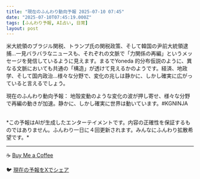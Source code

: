 ```yaml
---
title: "現在のふんわり動向予報 2025-07-10 07:45"
date: "2025-07-10T07:45:19.000Z"
tags: [ふんわり予報, AI占い, 日常]
layout: post
---
```


米大統領のブラジル関税、トランプ氏の関税政策、そして韓国の尹前大統領逮捕…一見バラバラなニュースも、それぞれの文脈で「力関係の再編」というメッセージを発信しているように見えます。まるでYoneda 的分布仮説のように、異なる文脈においても共通の「構造」が透けて見えるかのようです。経済、地政学、そして国内政治…様々な分野で、変化の兆しは静かに、しかし確実に広がっていると言えるでしょう。

現在のふんわり動向予報：
地殻変動のような変化の波が押し寄せ、様々な分野で再編の動きが加速。静かに、しかし確実に世界は動いています。#KGNINJA

<br>
*この予報はAIが生成したエンターテイメントです。内容の正確性を保証するものではありません。ふんわり一日に４回更新されます。みんなにふんわり拡散希望です。*

---
☕️ [Buy Me a Coffee](https://www.buymeacoffee.com/kgninja)

🐦 [現在の予報をXでシェア](https://twitter.com/intent/tweet?text=%E7%8F%BE%E5%9C%A8%E3%81%AE%E3%81%B5%E3%82%93%E3%82%8F%E3%82%8A%E4%BA%88%E5%A0%B1%3A%20%E3%80%8C%E7%B1%B3%E5%A4%A7%E7%B5%B1%E9%A0%98%E3%81%AE%E3%83%96%E3%83%A9%E3%82%B8%E3%83%AB%E9%96%A2%E7%A8%8E%E3%80%81%E3%83%88%E3%83%A9%E3%83%B3%E3%83%97%E6%B0%8F%E3%81%AE%E9%96%A2%E7%A8%8E%E6%94%BF%E7%AD%96%E3%80%81%E3%81%9D%E3%81%97%E3%81%A6%E9%9F%93%E5%9B%BD%E3%81%AE%E5%B0%B9%E5%89%8D%E5%A4%A7%E7%B5%B1%E9%A0%98%E9%80%AE%E6%8D%95%E2%80%A6%E4%B8%80%E8%A6%8B%E3%83%90%E3%83%A9%E3%83%90%E3%83%A9%E3%81%AA%E3%83%8B%E3%83%A5%E3%83%BC%E3%82%B9%E3%82%82%E3%80%81%E3%81%9D%E3%82%8C%E3%81%9E%E3%82%8C%E3%81%AE%E6%96%87%E8%84%88%E3%81%A7%E3%80%8C%E5%8A%9B%E9%96%A2%E4%BF%82%E3%81%AE%E5%86%8D%E7%B7%A8%E3%80%8D%E3%81%A8%E3%81%84%E3%81%86%E3%83%A1%E3%83%83%E3%82%BB%E3%83%BC%E3%82%B8%E3%82%92%E7%99%BA%E4%BF%A1%E3%81%97%E3%81%A6%E3%81%84%E3%82%8B%E3%82%88%E3%81%86%E3%81%AB%E8%A6%8B%E3%81%88%E3%81%BE%E3%81%99%E3%80%82%E3%80%8D%23KGNINJA%20%E7%B6%9A%E3%81%8D%E3%81%AF%E3%83%96%E3%83%AD%E3%82%B0%E3%81%A7%EF%BC%81%F0%9F%91%87&url=https%3A%2F%2Fkg-ninja.github.io%2FFunwariyoso%2F)
